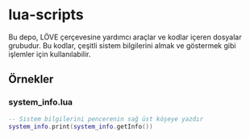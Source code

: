 # lua-scripts
Bu depo, LÖVE çerçevesine yardımcı araçlar ve kodlar içeren dosyalar grubudur. Bu kodlar, çeşitli sistem bilgilerini almak ve göstermek gibi işlemler için kullanılabilir.

## Örnekler

### system_info.lua
``` lua
-- Sistem bilgilerini pencerenin sağ üst köşeye yazdır
system_info.print(system_info.getInfo())
```


